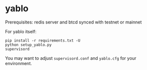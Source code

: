 # yablo

Prerequisites: redis server and btcd synced with testnet or mainnet

For yablo itself:

```
pip install -r requirements.txt -U
python setup_yablo.py
supervisord
```

You may want to adjust `supervisord.conf` and `yablo.cfg` for your environment.
